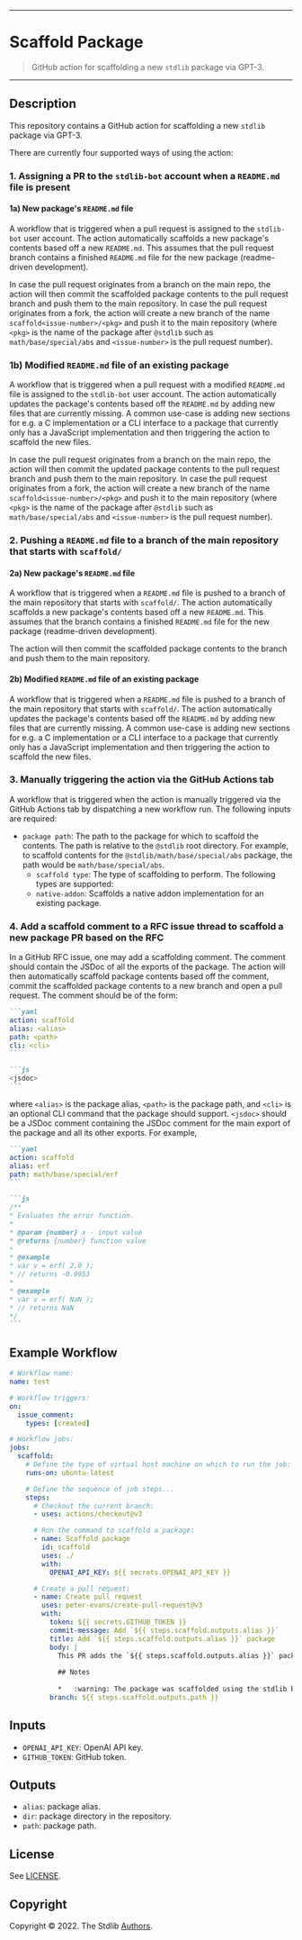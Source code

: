 <!--

@license Apache-2.0

Copyright (c) 2022 The Stdlib Authors.

Licensed under the Apache License, Version 2.0 (the "License");
you may not use this file except in compliance with the License.
You may obtain a copy of the License at

   http://www.apache.org/licenses/LICENSE-2.0

Unless required by applicable law or agreed to in writing, software
distributed under the License is distributed on an "AS IS" BASIS,
WITHOUT WARRANTIES OR CONDITIONS OF ANY KIND, either express or implied.
See the License for the specific language governing permissions and
limitations under the License.

-->

---

# Scaffold Package

> GitHub action for scaffolding a new `stdlib` package via GPT-3.

---

## Description

This repository contains a GitHub action for scaffolding a new `stdlib` package via GPT-3. 

There are currently four supported ways of using the action:

### 1. Assigning a PR to the `stdlib-bot` account when a `README.md` file is present

#### 1a) New package's `README.md` file

A workflow that is triggered when a pull request is assigned to the `stdlib-bot` user account. The action automatically scaffolds a new package's contents based off a new `README.md`. This assumes that the pull request branch contains a finished `README.md` file for the new package (readme-driven development). 

In case the pull request originates from a branch on the main repo, the action will then commit the scaffolded package contents to the pull request branch and push them to the main repository. In case the pull request originates from a fork, the action will create a new branch of the name `scaffold<issue-number>/<pkg>` and push it to the main repository (where `<pkg>` is the name of the package after `@stdlib` such as `math/base/special/abs` and `<issue-number>` is the pull request number). 

### 1b) Modified `README.md` file of an existing package

A workflow that is triggered when a pull request with a modified `README.md` file is assigned to the `stdlib-bot` user account. The action automatically updates the package's contents based off the `README.md` by adding new files that are currently missing. A common use-case is adding new sections for e.g. a C implementation or a CLI interface to a package that currently only has a JavaScript implementation and then triggering the action to scaffold the new files. 

In case the pull request originates from a branch on the main repo, the action will then commit the updated package contents to the pull request branch and push them to the main repository. In case the pull request originates from a fork, the action will create a new branch of the name `scaffold<issue-number>/<pkg>` and push it to the main repository (where `<pkg>` is the name of the package after `@stdlib` such as `math/base/special/abs` and `<issue-number>` is the pull request number).

### 2. Pushing a `README.md` file to a branch of the main repository that starts with `scaffold/` 

#### 2a) New package's `README.md` file

A workflow that is triggered when a `README.md` file is pushed to a branch of the main repository that starts with `scaffold/`. The action automatically scaffolds a new package's contents based off a new `README.md`. This assumes that the branch contains a finished `README.md` file for the new package (readme-driven development).

The action will then commit the scaffolded package contents to the branch and push them to the main repository.

#### 2b) Modified `README.md` file of an existing package

A workflow that is triggered when a `README.md` file is pushed to a branch of the main repository that starts with `scaffold/`. The action automatically updates the package's contents based off the `README.md` by adding new files that are currently missing. A common use-case is adding new sections for e.g. a C implementation or a CLI interface to a package that currently only has a JavaScript implementation and then triggering the action to scaffold the new files.

### 3. Manually triggering the action via the GitHub Actions tab 

A workflow that is triggered when the action is manually triggered via the GitHub Actions tab by dispatching a new workflow run. The following inputs are required:

-   `package path`: The path to the package for which to scaffold the contents. The path is relative to the `@stdlib` root directory. For example, to scaffold contents for the `@stdlib/math/base/special/abs` package, the path would be `math/base/special/abs`.
    -   `scaffold type`: The type of scaffolding to perform. The following types are supported:
    -   `native-addon`: Scaffolds a native addon implementation for an existing package.

### 4. Add a scaffold comment to a RFC issue thread to scaffold a new package PR based on the RFC

In a GitHub RFC issue, one may add a scaffolding comment. The comment should contain the JSDoc of all the exports of the package. The action will then automatically scaffold  package contents based off the comment, commit the scaffolded package contents to a new branch and open a pull request. The comment should be of the form:

````md
```yaml
action: scaffold
alias: <alias>
path: <path>
cli: <cli>
```

```js
<jsdoc>
```
````

where `<alias>` is the package alias, `<path>` is the package path, and `<cli>` is an optional CLI command that the package should support. `<jsdoc>` should be a JSDoc comment containing the JSDoc comment for the main export of the package and all its other exports. For example,

````md
```yaml
action: scaffold
alias: erf
path: math/base/special/erf
```

```js
/**
* Evaluates the error function.
* 
* @param {number} x - input value
* @returns {number} function value
* 
* @example
* var v = erf( 2.0 );
* // returns ~0.9953
*
* @example
* var v = erf( NaN );
* // returns NaN
*/
```
````

## Example Workflow

```yml
# Workflow name:
name: test

# Workflow triggers:
on:
  issue_comment:
    types: [created]

# Workflow jobs:
jobs:
  scaffold:
    # Define the type of virtual host machine on which to run the job:
    runs-on: ubuntu-latest

    # Define the sequence of job steps...
    steps:
      # Checkout the current branch:
      - uses: actions/checkout@v3

      # Run the command to scaffold a package:
      - name: Scaffold package
        id: scaffold
        uses: ./
        with:
          OPENAI_API_KEY: ${{ secrets.OPENAI_API_KEY }}

      # Create a pull request:
      - name: Create pull request
        uses: peter-evans/create-pull-request@v3
        with:
          token: ${{ secrets.GITHUB_TOKEN }}
          commit-message: Add `${{ steps.scaffold.outputs.alias }}`
          title: Add `${{ steps.scaffold.outputs.alias }}` package
          body: |
            This PR adds the `${{ steps.scaffold.outputs.alias }}` package.
            
            ## Notes
            
            *   :warning: The package was scaffolded using the stdlib bot, which uses AI to generate package content. The generated content is not guaranteed to be correct, and will require manual review and editing. :warning:
          branch: ${{ steps.scaffold.outputs.path }}
```

## Inputs

-   `OPENAI_API_KEY`: OpenAI API key.
-   `GITHUB_TOKEN`: GitHub token.

## Outputs

-   `alias`: package alias.
-   `dir`: package directory in the repository.
-   `path`: package path.

## License

See [LICENSE][stdlib-license].


## Copyright

Copyright &copy; 2022. The Stdlib [Authors][stdlib-authors].

<!-- Section for all links. Make sure to keep an empty line after the `section` element and another before the `/section` close. -->

<section class="links">

[stdlib]: https://github.com/stdlib-js/stdlib

[stdlib-authors]: https://github.com/stdlib-js/stdlib/graphs/contributors

[stdlib-license]: https://raw.githubusercontent.com/stdlib-js/assign-issue-on-label-action/master/LICENSE

</section>

<!-- /.links -->